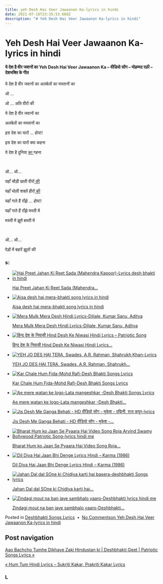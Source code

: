 ```yaml
---
title: yeh Desh Hai Veer Jawaanon Ka-lyrics in hindi
date: 2021-07-16T23:35:53.668Z
description: "# Yeh Desh Hai Veer Jawaanon Ka-lyrics in hindi"
---
```

<!--StartFragment-->

# Yeh Desh Hai Veer Jawaanon Ka-lyrics in hindi

#### ये देश है वीर जवानों का Yeh Desh Hai Veer Jawaanon Ka – वीडियो सोंग – मोहम्मद रफ़ी – देशभक्ति के गीत

ये देश है वीर जवानों का अलबेलों का मस्तानों का

ओ …

ओ … अति वीरों की

ये देश है वीर जवानों का

अलबेलों का मस्तानों का

इस देश का यारों … होय!!

इस देश का यारों क्या कहना

ये देश है दुनिया [का ](https://in.pinterest.com/Panchi_page/hindi-facts/)गहना

 

ओ… ओ…

यहाँ चौड़ी छाती वीरों[ की](https://awesome-lalande-f23c50.netlify.app/products)

यहाँ भोली शक्लें हीरों[ की](https://in.pinterest.com/shayari_page/)

यहाँ गाते हैं राँझे … होय!!

यहाँ गाते हैं राँझे मस्ती में

मस्ती में झूमें बस्ती में

 

ओ… ओ…

पेड़ों में बहारें झूलों की



<!--StartFragment-->

### s:

* [![Hai Preet Jahan Ki Reet Sada (Mahendra Kapoor)-Lyrics desh bhakti in hindi](https://lyrics-in-hindi.com/wp-content/uploads/2021/04/0-146-150x150.jpg "Hai Preet Jahan Ki Reet Sada (Mahendra Kapoor)-Lyrics desh bhakti in hindi")](https://lyrics-in-hindi.com/song-lyrics-collection/hai-preet-jahan-ki-reet-sada-mahendra-kapoor-lyrics-desh-bhakti-in-hindi/)

  [Hai Preet Jahan Ki Reet Sada (Mahendra…](https://lyrics-in-hindi.com/song-lyrics-collection/hai-preet-jahan-ki-reet-sada-mahendra-kapoor-lyrics-desh-bhakti-in-hindi/)
* [![Aisa desh hai mera-bhakti song lyrics in hindi](https://lyrics-in-hindi.com/wp-content/uploads/2021/04/0-142-150x150.jpg "Aisa desh hai mera-bhakti song lyrics in hindi")](https://lyrics-in-hindi.com/deshbhakti-songs-lyrics/aisa-desh-hai-mera-bhakti-song-lyrics-in-hindi/)

  [Aisa desh hai mera-bhakti song lyrics in hindi](https://lyrics-in-hindi.com/deshbhakti-songs-lyrics/aisa-desh-hai-mera-bhakti-song-lyrics-in-hindi/)
* [![Mera Mulk Mera Desh Hindi Lyrics-Diljale, Kumar Sanu, Aditya](https://lyrics-in-hindi.com/wp-content/uploads/2021/03/Mera-Mulk-Mera-Desh-Hindi-Lyrics-Diljale-150x150.jpg "Mera Mulk Mera Desh Hindi Lyrics-Diljale, Kumar Sanu, Aditya")](https://lyrics-in-hindi.com/deshbhakti-songs-lyrics/mera-mulk-mera-desh-hindi-lyrics-diljale-kumar-sanu-aditya/)

  [Mera Mulk Mera Desh Hindi Lyrics-Diljale, Kumar Sanu, Aditya](https://lyrics-in-hindi.com/deshbhakti-songs-lyrics/mera-mulk-mera-desh-hindi-lyrics-diljale-kumar-sanu-aditya/)
* [![हिन्द देश के निवासी Hind Desh Ke Niwasi Hindi Lyrics – Patriotic Song](https://lyrics-in-hindi.com/wp-content/uploads/2021/05/0-395-150x150.jpg "हिन्द देश के निवासी Hind Desh Ke Niwasi Hindi Lyrics – Patriotic Song")](https://lyrics-in-hindi.com/deshbhakti-songs-lyrics/%e0%a4%b9%e0%a4%bf%e0%a4%a8%e0%a5%8d%e0%a4%a6-%e0%a4%a6%e0%a5%87%e0%a4%b6-%e0%a4%95%e0%a5%87-%e0%a4%a8%e0%a4%bf%e0%a4%b5%e0%a4%be%e0%a4%b8%e0%a5%80-hind-desh-ke-niwasi-hindi-lyrics-patriotic/)

  [हिन्द देश के निवासी Hind Desh Ke Niwasi Hindi Lyrics…](https://lyrics-in-hindi.com/deshbhakti-songs-lyrics/%e0%a4%b9%e0%a4%bf%e0%a4%a8%e0%a5%8d%e0%a4%a6-%e0%a4%a6%e0%a5%87%e0%a4%b6-%e0%a4%95%e0%a5%87-%e0%a4%a8%e0%a4%bf%e0%a4%b5%e0%a4%be%e0%a4%b8%e0%a5%80-hind-desh-ke-niwasi-hindi-lyrics-patriotic/)
* [![YEH JO DES HAI TERA, Swades, A.R. Rahman, Shahrukh Khan-Lyrics](https://lyrics-in-hindi.com/wp-content/uploads/2021/01/YEH-JO-DES-HAI-TERA-Swades-A.R.-Rahman-Shahrukh-Khan-Lyrics-1-150x150.jpg "YEH JO DES HAI TERA, Swades, A.R. Rahman, Shahrukh Khan-Lyrics")](https://lyrics-in-hindi.com/deshbhakti-songs-lyrics/yeh-jo-des-hai-tera-swades-a-r-rahman-shahrukh-khan-lyrics/)

  [YEH JO DES HAI TERA, Swades, A.R. Rahman, Shahrukh…](https://lyrics-in-hindi.com/deshbhakti-songs-lyrics/yeh-jo-des-hai-tera-swades-a-r-rahman-shahrukh-khan-lyrics/)
* [![Kar Chale Hum Fida-Mohd Rafi-Desh Bhakti Songs  Lyrics](https://lyrics-in-hindi.com/wp-content/uploads/2021/04/0-147-150x150.jpg "Kar Chale Hum Fida-Mohd Rafi-Desh Bhakti Songs  Lyrics")](https://lyrics-in-hindi.com/song-lyrics-collection/kar-chale-hum-fida-mohd-rafi-desh-bhakti-songs-lyrics/)

  [Kar Chale Hum Fida-Mohd Rafi-Desh Bhakti Songs Lyrics](https://lyrics-in-hindi.com/song-lyrics-collection/kar-chale-hum-fida-mohd-rafi-desh-bhakti-songs-lyrics/)
* [![Ae mere watan ke logo-Lata mangeshkar -Desh Bhakti Songs Lyrics](https://lyrics-in-hindi.com/wp-content/uploads/2021/04/0-148-150x150.jpg "Ae mere watan ke logo-Lata mangeshkar -Desh Bhakti Songs Lyrics")](https://lyrics-in-hindi.com/song-lyrics-collection/ae-mere-watan-ke-logo-lata-mangeshkar-desh-bhakti-songs-lyrics/)

  [Ae mere watan ke logo-Lata mangeshkar -Desh Bhakti…](https://lyrics-in-hindi.com/song-lyrics-collection/ae-mere-watan-ke-logo-lata-mangeshkar-desh-bhakti-songs-lyrics/)
* [![Jis Desh Me Ganga Behati - HD वीडियो सोंग - मुकेश - पद्मिनी, राज कपूर-lyrics](https://lyrics-in-hindi.com/wp-content/uploads/2021/04/0-143-150x150.jpg "Jis Desh Me Ganga Behati - HD वीडियो सोंग - मुकेश - पद्मिनी, राज कपूर-lyrics")](https://lyrics-in-hindi.com/deshbhakti-songs-lyrics/jis-desh-me-ganga-behati-hd-%e0%a4%b5%e0%a5%80%e0%a4%a1%e0%a4%bf%e0%a4%af%e0%a5%8b-%e0%a4%b8%e0%a5%8b%e0%a4%82%e0%a4%97-%e0%a4%ae%e0%a5%81%e0%a4%95%e0%a5%87%e0%a4%b6-%e0%a4%aa%e0%a4%a6%e0%a5%8d/)

  [Jis Desh Me Ganga Behati - HD वीडियो सोंग - मुकेश -…](https://lyrics-in-hindi.com/deshbhakti-songs-lyrics/jis-desh-me-ganga-behati-hd-%e0%a4%b5%e0%a5%80%e0%a4%a1%e0%a4%bf%e0%a4%af%e0%a5%8b-%e0%a4%b8%e0%a5%8b%e0%a4%82%e0%a4%97-%e0%a4%ae%e0%a5%81%e0%a4%95%e0%a5%87%e0%a4%b6-%e0%a4%aa%e0%a4%a6%e0%a5%8d/)
* [![Bharat Hum ko Jaan Se Pyaara Hai Video Song Roja Arvind Swamy Bollywood Patriotic Song-lyrics hindi me](https://lyrics-in-hindi.com/wp-content/uploads/2021/04/0-133-150x150.jpg "Bharat Hum ko Jaan Se Pyaara Hai Video Song Roja Arvind Swamy Bollywood Patriotic Song-lyrics hindi me")](https://lyrics-in-hindi.com/deshbhakti-songs-lyrics/bharat-hum-ko-jaan-se-pyaara-hai-video-song-roja-arvind-swamy-bollywood-patriotic-song-lyrics-hindi-me/)

  [Bharat Hum ko Jaan Se Pyaara Hai Video Song Roja…](https://lyrics-in-hindi.com/deshbhakti-songs-lyrics/bharat-hum-ko-jaan-se-pyaara-hai-video-song-roja-arvind-swamy-bollywood-patriotic-song-lyrics-hindi-me/)
* [![Dil Diya Hai Jaan Bhi Denge Lyrics Hindi – Karma (1986)](https://lyrics-in-hindi.com/wp-content/uploads/2021/04/%E0%A4%B9%E0%A4%B0-%E0%A4%95%E0%A4%B0%E0%A4%AE-%E0%A4%85%E0%A4%AA%E0%A4%A8%E0%A4%BE-%E0%A4%95%E0%A4%B0%E0%A5%87%E0%A4%82%E0%A4%97%E0%A5%87-%E0%A4%B2%E0%A4%BF%E0%A4%B0%E0%A4%BF%E0%A4%95%E0%A5%8D%E0%A4%B8-Dil-Diya-Hai-Jaan-Bhi-Denge-Lyrics-Hindi-%E2%80%93-Karma-1986-150x150.jpg "Dil Diya Hai Jaan Bhi Denge Lyrics Hindi – Karma (1986)")](https://lyrics-in-hindi.com/deshbhakti-songs-lyrics/dil-diya-hai-jaan-bhi-denge-lyrics-hindi-karma-1986/)

  [Dil Diya Hai Jaan Bhi Denge Lyrics Hindi – Karma (1986)](https://lyrics-in-hindi.com/deshbhakti-songs-lyrics/dil-diya-hai-jaan-bhi-denge-lyrics-hindi-karma-1986/)
* [![Jahan Dal dal SOne ki Chidiya karti hai basera-deshbhakti Songs lyrics](https://lyrics-in-hindi.com/wp-content/uploads/2021/04/0-154-150x150.jpg "Jahan Dal dal SOne ki Chidiya karti hai basera-deshbhakti Songs lyrics")](https://lyrics-in-hindi.com/deshbhakti-songs-lyrics/jahan-dal-dal-sone-ki-chidiya-karti-hai-basera-deshbhakti-songs-lyrics/)

  [Jahan Dal dal SOne ki Chidiya karti hai…](https://lyrics-in-hindi.com/deshbhakti-songs-lyrics/jahan-dal-dal-sone-ki-chidiya-karti-hai-basera-deshbhakti-songs-lyrics/)
* [![Zindagi mout na ban jaye sambhalo yaaro-Deshbhakti lyrics hindi me](https://lyrics-in-hindi.com/wp-content/uploads/2021/04/0-144-150x150.jpg "Zindagi mout na ban jaye sambhalo yaaro-Deshbhakti lyrics hindi me")](https://lyrics-in-hindi.com/deshbhakti-songs-lyrics/zindagi-mout-na-ban-jaye-sambhalo-yaaro-deshbhakti-lyrics-hindi-me/)

  [Zindagi mout na ban jaye sambhalo yaaro-Deshbhakti…](https://lyrics-in-hindi.com/deshbhakti-songs-lyrics/zindagi-mout-na-ban-jaye-sambhalo-yaaro-deshbhakti-lyrics-hindi-me/)

Posted in [Deshbhakti Songs Lyrics](https://lyrics-in-hindi.com/category/deshbhakti-songs-lyrics/)  •  [No Commentson Yeh Desh Hai Veer Jawaanon Ka-lyrics in hindi](https://lyrics-in-hindi.com/deshbhakti-songs-lyrics/yeh-desh-hai-veer-jawaanon-ka-lyrics-in-hindi/#respond)

## Post navigation

[Aao Bachcho Tumhe Dikhaye Zaki Hindustan ki | Deshbhakti Geet | Patriotic Songs Lyrics »](https://lyrics-in-hindi.com/deshbhakti-songs-lyrics/aao-bachcho-tumhe-dikhaye-zaki-hindustan-ki-deshbhakti-geet-patriotic-songs-lyrics/)

[« Hum Tum Hindi Lyrics – Sukriti Kakar, Prakriti Kakar Lyrics](https://lyrics-in-hindi.com/song-lyrics-collection/hum-tum-hindi-lyrics-sukriti-kakar-prakriti-kakar-lyrics/)

### L

<!--EndFragment-->



<!--EndFragment-->